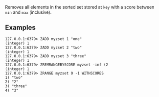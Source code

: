 Removes all elements in the sorted set stored at `key` with a score between
`min` and `max` (inclusive).

## Examples

```
127.0.0.1:6379> ZADD myzset 1 "one"
(integer) 1
127.0.0.1:6379> ZADD myzset 2 "two"
(integer) 1
127.0.0.1:6379> ZADD myzset 3 "three"
(integer) 1
127.0.0.1:6379> ZREMRANGEBYSCORE myzset -inf (2
(integer) 1
127.0.0.1:6379> ZRANGE myzset 0 -1 WITHSCORES
1) "two"
2) "2"
3) "three"
4) "3"
```
